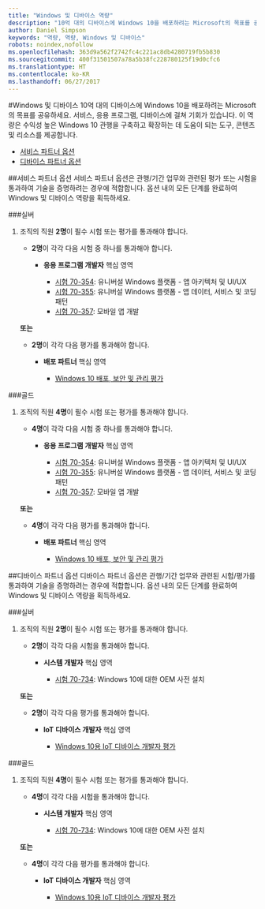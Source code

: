 ```yaml
---
title: "Windows 및 디바이스 역량"
description: "10억 대의 디바이스에 Windows 10을 배포하려는 Microsoft의 목표를 공유하세요. 서비스, 응용 프로그램, 디바이스에 걸쳐 기회가 있습니다. 이 역량은 수익성 높은 Windows 10 관행을 구축하고 확장하는 데 도움이 되는 도구, 콘텐츠 및 리소스를 제공합니다."
author: Daniel Simpson
keywords: "역량, 역량, Windows 및 디바이스"
robots: noindex,nofollow
ms.openlocfilehash: 363d9a562f2742fc4c221ac8db4280719fb5b830
ms.sourcegitcommit: 400f31501507a78a5b38fc228780125f19d0cfc6
ms.translationtype: HT
ms.contentlocale: ko-KR
ms.lasthandoff: 06/27/2017
---
```

#<a name="windows-and-devices"></a>Windows 및 디바이스 
10억 대의 디바이스에 Windows 10을 배포하려는 Microsoft의 목표를 공유하세요. 서비스, 응용 프로그램, 디바이스에 걸쳐 기회가 있습니다. 이 역량은 수익성 높은 Windows 10 관행을 구축하고 확장하는 데 도움이 되는 도구, 콘텐츠 및 리소스를 제공합니다.

- [서비스 파트너 옵션](#service-partner-option)
- [디바이스 파트너 옵션](#device-partner-option)

##<a name="service-partner-option"></a>서비스 파트너 옵션
서비스 파트너 옵션은 관행/기간 업무와 관련된 평가 또는 시험을 통과하여 기술을 증명하려는 경우에 적합합니다. 옵션 내의 모든 단계를 완료하여 Windows 및 디바이스 역량을 획득하세요.

###<a name="silver"></a>실버
1. 조직의 직원 **2명**이 필수 시험 또는 평가를 통과해야 합니다.

    - **2명**이 각각 다음 시험 중 하나를 통과해야 합니다.

        - **응용 프로그램 개발자** 핵심 영역

            - [시험 70-354](https://www.microsoft.com/en-us/learning/exam-70-354.aspx): 유니버설 Windows 플랫폼 - 앱 아키텍처 및 UI/UX
            - [시험 70-355](https://www.microsoft.com/en-us/learning/exam-70-355.aspx): 유니버설 Windows 플랫폼 - 앱 데이터, 서비스 및 코딩 패턴
            - [시험 70-357](https://www.microsoft.com/en-us/learning/exam-70-357.aspx): 모바일 앱 개발

    **또는**

    - **2명**이 각각 다음 평가를 통과해야 합니다.

        - **배포 파트너** 핵심 영역

            - [Windows 10 배포, 보안 및 관리 평가](https://partneruniversity.microsoft.com/?whr=uri:MicrosoftAccount&courseId=16022&scoId=eGcisv8BC_3806265419)

###<a name="gold"></a>골드
1. 조직의 직원 **4명**이 필수 시험 또는 평가를 통과해야 합니다.
    - **4명**이 각각 다음 시험 중 하나를 통과해야 합니다.
        - **응용 프로그램 개발자** 핵심 영역

            - [시험 70-354](https://www.microsoft.com/en-us/learning/exam-70-354.aspx): 유니버설 Windows 플랫폼 - 앱 아키텍처 및 UI/UX
            - [시험 70-355](https://www.microsoft.com/en-us/learning/exam-70-355.aspx): 유니버설 Windows 플랫폼 - 앱 데이터, 서비스 및 코딩 패턴
            - [시험 70-357](https://www.microsoft.com/en-us/learning/exam-70-357.aspx): 모바일 앱 개발

    **또는**

    - **4명**이 각각 다음 평가를 통과해야 합니다.

        - **배포 파트너** 핵심 영역

            - [Windows 10 배포, 보안 및 관리 평가](https://partneruniversity.microsoft.com/?whr=uri:MicrosoftAccount&courseId=16022&scoId=eGcisv8BC_3806265419)

##<a name="device-partner-option"></a>디바이스 파트너 옵션
디바이스 파트너 옵션은 관행/기간 업무와 관련된 시험/평가를 통과하여 기술을 증명하려는 경우에 적합합니다. 옵션 내의 모든 단계를 완료하여 Windows 및 디바이스 역량을 획득하세요.

###<a name="silver"></a>실버
1. 조직의 직원 **2명**이 필수 시험 또는 평가를 통과해야 합니다.

    - **2명**이 각각 다음 시험을 통과해야 합니다.

        - **시스템 개발자** 핵심 영역

            - [시험 70-734](https://www.microsoft.com/en-us/learning/exam-70-734.aspx): Windows 10에 대한 OEM 사전 설치

    **또는**

    - **2명**이 각각 다음 평가를 통과해야 합니다.

        - **IoT 디바이스 개발자** 핵심 영역

            - [Windows 10용 IoT 디바이스 개발자 평가](https://partneruniversity.microsoft.com/?whr=uri:MicrosoftAccount&courseId=15887&scoId=mwJPK2B8B_9004778676)

###<a name="gold"></a>골드
1. 조직의 직원 **4명**이 필수 시험 또는 평가를 통과해야 합니다.

    - **4명**이 각각 다음 시험을 통과해야 합니다.

        - **시스템 개발자** 핵심 영역

            - [시험 70-734](https://www.microsoft.com/en-us/learning/exam-70-734.aspx): Windows 10에 대한 OEM 사전 설치

    **또는**

    - **4명**이 각각 다음 평가를 통과해야 합니다.

        - **IoT 디바이스 개발자** 핵심 영역
        
            - [Windows 10용 IoT 디바이스 개발자 평가](https://partneruniversity.microsoft.com/?whr=uri:MicrosoftAccount&courseId=15887&scoId=mwJPK2B8B_9004778676)

            



 


